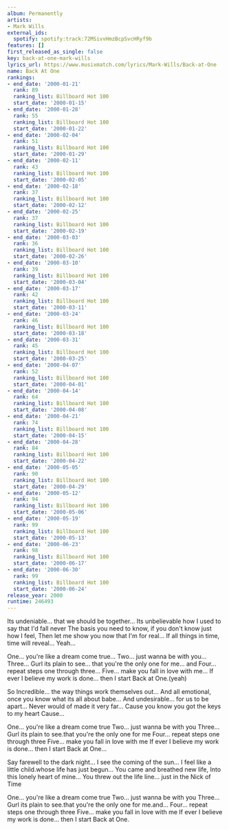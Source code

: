```yaml
---
album: Permanently
artists:
- Mark Wills
external_ids:
  spotify: spotify:track:72MSivvHmzBcpSvcHRyf9b
features: []
first_released_as_single: false
key: back-at-one-mark-wills
lyrics_url: https://www.musixmatch.com/lyrics/Mark-Wills/Back-at-One
name: Back At One
rankings:
- end_date: '2000-01-21'
  rank: 89
  ranking_list: Billboard Hot 100
  start_date: '2000-01-15'
- end_date: '2000-01-28'
  rank: 55
  ranking_list: Billboard Hot 100
  start_date: '2000-01-22'
- end_date: '2000-02-04'
  rank: 51
  ranking_list: Billboard Hot 100
  start_date: '2000-01-29'
- end_date: '2000-02-11'
  rank: 43
  ranking_list: Billboard Hot 100
  start_date: '2000-02-05'
- end_date: '2000-02-18'
  rank: 37
  ranking_list: Billboard Hot 100
  start_date: '2000-02-12'
- end_date: '2000-02-25'
  rank: 37
  ranking_list: Billboard Hot 100
  start_date: '2000-02-19'
- end_date: '2000-03-03'
  rank: 36
  ranking_list: Billboard Hot 100
  start_date: '2000-02-26'
- end_date: '2000-03-10'
  rank: 39
  ranking_list: Billboard Hot 100
  start_date: '2000-03-04'
- end_date: '2000-03-17'
  rank: 42
  ranking_list: Billboard Hot 100
  start_date: '2000-03-11'
- end_date: '2000-03-24'
  rank: 46
  ranking_list: Billboard Hot 100
  start_date: '2000-03-18'
- end_date: '2000-03-31'
  rank: 45
  ranking_list: Billboard Hot 100
  start_date: '2000-03-25'
- end_date: '2000-04-07'
  rank: 52
  ranking_list: Billboard Hot 100
  start_date: '2000-04-01'
- end_date: '2000-04-14'
  rank: 64
  ranking_list: Billboard Hot 100
  start_date: '2000-04-08'
- end_date: '2000-04-21'
  rank: 74
  ranking_list: Billboard Hot 100
  start_date: '2000-04-15'
- end_date: '2000-04-28'
  rank: 84
  ranking_list: Billboard Hot 100
  start_date: '2000-04-22'
- end_date: '2000-05-05'
  rank: 90
  ranking_list: Billboard Hot 100
  start_date: '2000-04-29'
- end_date: '2000-05-12'
  rank: 94
  ranking_list: Billboard Hot 100
  start_date: '2000-05-06'
- end_date: '2000-05-19'
  rank: 99
  ranking_list: Billboard Hot 100
  start_date: '2000-05-13'
- end_date: '2000-06-23'
  rank: 98
  ranking_list: Billboard Hot 100
  start_date: '2000-06-17'
- end_date: '2000-06-30'
  rank: 99
  ranking_list: Billboard Hot 100
  start_date: '2000-06-24'
release_year: 2000
runtime: 246493
---
```

Its undeniable... that we should be together...
Its unbelievable how I used to say that I'd fall never
The basis you need to know, if you don't know just how I feel,
Then let me show you now that I'm for real...
If all things in time, time will reveal...
Yeah...

One... you're like a dream come true...
Two... just wanna be with you...
Three... Gurl its plain to see... that you're the only one for me... and
Four... repeat steps one through three...
Five... make you fall in love with me...
If ever I believe my work is done... then I start Back at One.(yeah)

So Incredible... the way things work themselves out...
And all emotional, once you know what its all about babe...
And undesirable... for us to be apart...
Never would of made it very far...
Cause you know you got the keys to my heart
Cause...

One... you're like a dream come true
Two... just wanna be with you
Three... Gurl its plain to see.that you're the only one for me
Four... repeat steps one through three
Five... make you fall in love with me
If ever I believe my work is done... then I start Back at One...

Say farewell to the dark night... I see the coming of the sun...
I feel like a little child.whose life has just begun...
You came and breathed new life,
Into this lonely heart of mine...
You threw out the life line... just in the Nick of Time

One... you're like a dream come true
Two... just wanna be with you
Three... Gurl its plain to see.that you're the only one for me.and...
Four... repeat steps one through three
Five... make you fall in love with me
If ever I believe my work is done... then I start Back at One.
